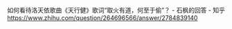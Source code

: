 如何看待洛天依歌曲《天行健》歌词“取火有道，何至于偷”？ - 石枫的回答 - 知乎
https://www.zhihu.com/question/264696566/answer/2784839140
